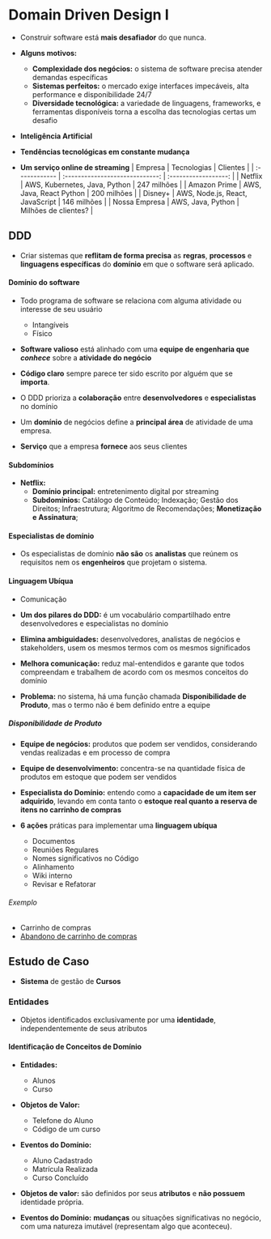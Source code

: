 # Domain Driven Design I
- Construir software está **mais desafiador** do que nunca.

- **Alguns motivos:**
  - **Complexidade dos negócios:** o sistema de software precisa atender demandas específicas
  - **Sistemas perfeitos:** o mercado exige interfaces impecáveis, alta performance e disponibilidade 24/7
  - **Diversidade tecnológica:** a variedade de linguagens, frameworks, e ferramentas disponíveis torna a escolha das tecnologias certas um desafio
- **Inteligência Artificial**

- **Tendências tecnológicas em constante mudança**

- **Um serviço online de streaming**
 | Empresa       |           Tecnologias           |       Clientes       |
 | :------------ | :-----------------------------: | :------------------: |
 | Netflix       |  AWS, Kubernetes, Java, Python  |     247 milhões      |
 | Amazon Prime  |     AWS, Java, React Python     |     200 milhões      |
 | Disney+       | AWS, Node.js, React, JavaScript |     146 milhões      |
 | Nossa Empresa |        AWS, Java, Python        | Milhões de clientes? |


## DDD
- Criar sistemas que **reflitam de forma precisa** as **regras**, **processos** e **linguagens específicas** do **domínio** em que o software será aplicado.

#### Domínio do software
- Todo programa de software se relaciona com alguma atividade ou interesse de seu usuário 
  - Intangíveis
  - Físico

- **Software valioso** está alinhado com uma **equipe de engenharia que _conhece_** sobre a **atividade do negócio**

- **Código claro** sempre parece ter sido escrito por alguém que se **importa**.
- O DDD prioriza a **colaboração** entre **desenvolvedores** e **especialistas** no domínio
- Um **domínio** de negócios define a **principal área** de atividade de uma empresa.
- **Serviço** que a empresa **fornece** aos seus clientes


#### Subdomínios
- **Netflix:**
  - **Domínio principal:** entretenimento digital por streaming
  - **Subdomínios:** Catálogo de Conteúdo; Indexação; Gestão dos Direitos; Infraestrutura; Algoritmo de Recomendações; **Monetização e Assinatura**;


#### Especialistas de domínio
- Os especialistas de domínio **não são** os **analistas** que reúnem os requisitos nem os **engenheiros** que projetam o sistema.


#### Linguagem Ubíqua
- Comunicação
- **Um dos pilares do DDD:** é um vocabulário compartilhado entre desenvolvedores e especialistas no domínio
- **Elimina ambiguidades:** desenvolvedores, analistas de negócios e stakeholders, usem os mesmos termos com os mesmos significados
- **Melhora comunicação:** reduz mal-entendidos e garante que todos compreendam e trabalhem de acordo com os mesmos conceitos do domínio

- **Problema:** no sistema, há uma função chamada **Disponibilidade de Produto**, mas o termo não é bem definido entre a equipe

##### Disponibilidade de Produto
- **Equipe de negócios:** produtos que podem ser vendidos, considerando vendas realizadas e em processo de compra
- **Equipe de desenvolvimento:** concentra-se na quantidade física de produtos em estoque que podem ser vendidos
- **Especialista do Domínio:** entendo como a **capacidade de um item ser adquirido**, levando em conta tanto o **estoque real quanto a reserva de itens no carrinho de compras**

- **6 ações** práticas para implementar uma **linguagem ubíqua**
  - Documentos
  - Reuniões Regulares
  - Nomes significativos no Código
  - Alinhamento
  - Wiki interno
  - Revisar e Refatorar


###### Exemplo
- Carrinho de compras
- [Abandono de carrinho de compras](https://rockcontent.com/br/blog/abandono-de-carrinho/)


## Estudo de Caso
- **Sistema** de gestão de **Cursos**


### Entidades
- Objetos identificados exclusivamente por uma **identidade**, independentemente de seus atributos
  
#### Identificação de Conceitos de Domínio
- **Entidades:**
  - Alunos
  - Curso
- **Objetos de Valor:**
  - Telefone do Aluno
  - Código de um curso
- **Eventos do Domínio:**
  - Aluno Cadastrado
  - Matrícula Realizada
  - Curso Concluído

- **Objetos de valor:** são definidos por seus **atributos** e **não possuem** identidade própria.
- **Eventos do Domínio:** **mudanças** ou situações significativas no negócio, com uma natureza imutável (representam algo que aconteceu).








